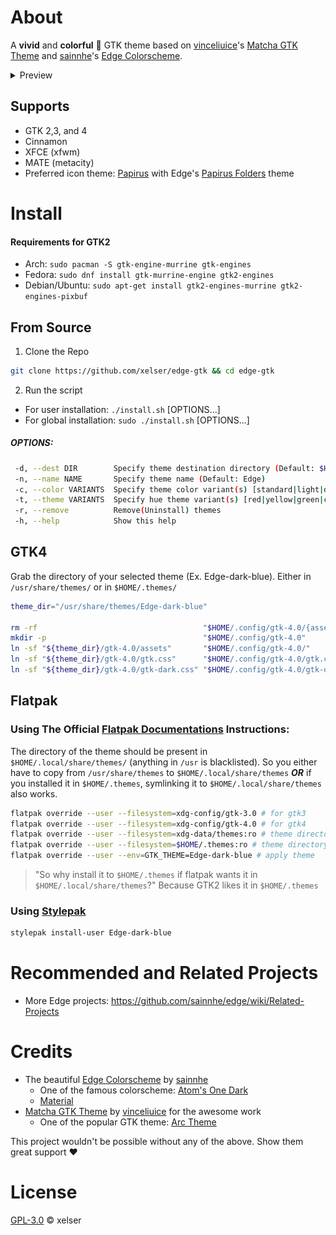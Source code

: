 # About
A **vivid** and **colorful** 🎨 GTK theme based on [vinceliuice](https://github.com/vinceliuice)'s [Matcha GTK Theme](https://github.com/vinceliuice/Matcha-gtk-theme) and [sainnhe](https://github.com/sainnhe)'s [Edge Colorscheme](https://github.com/sainnhe/edge).

<details>
 <summary>Preview</summary>
 
  ![yellow](preview/Edge-light-yellow.png)
  ![blue](preview/Edge-blue.png)
  ![dark-red](preview/Edge-dark-red.png)
  ![dark-cyan](preview/Edge-dark-cyan.png)
  ![dark-purple](preview/Edge-dark-purple.png)
</details>

## Supports
- GTK 2,3, and 4 
- Cinnamon
- XFCE (xfwm)
- MATE (metacity)
- Preferred icon theme: [Papirus](https://github.com/PapirusDevelopmentTeam/papirus-icon-theme) with Edge's [Papirus Folders](https://github.com/xelser/edge-papirus-folders) theme
# Install
#### Requirements for GTK2
- Arch: `sudo pacman -S gtk-engine-murrine gtk-engines`
- Fedora: `sudo dnf install gtk-murrine-engine gtk2-engines`
- Debian/Ubuntu: `sudo apt-get install gtk2-engines-murrine gtk2-engines-pixbuf`
## From Source
1. Clone the Repo
```sh
git clone https://github.com/xelser/edge-gtk && cd edge-gtk
```
2. Run the script
- For user installation: `./install.sh` [OPTIONS...]
- For global installation: `sudo ./install.sh` [OPTIONS...]

##### OPTIONS:

```sh
 -d, --dest DIR        Specify theme destination directory (Default: $HOME/.themes)
 -n, --name NAME       Specify theme name (Default: Edge)
 -c, --color VARIANTS  Specify theme color variant(s) [standard|light|dark] (Default: All variants)
 -t, --theme VARIANTS  Specify hue theme variant(s) [red|yellow|green|cyan|blue|purple] (Default: All variants)
 -r, --remove          Remove(Uninstall) themes
 -h, --help            Show this help
```

## GTK4
Grab the directory of your selected theme (Ex. Edge-dark-blue). Either in `/usr/share/themes/` or in `$HOME/.themes/`
```sh
theme_dir="/usr/share/themes/Edge-dark-blue"

rm -rf                                     "$HOME/.config/gtk-4.0/{assets,gtk.css,gtk-dark.css}"
mkdir -p                                   "$HOME/.config/gtk-4.0"
ln -sf "${theme_dir}/gtk-4.0/assets"       "$HOME/.config/gtk-4.0/"
ln -sf "${theme_dir}/gtk-4.0/gtk.css"      "$HOME/.config/gtk-4.0/gtk.css"
ln -sf "${theme_dir}/gtk-4.0/gtk-dark.css" "$HOME/.config/gtk-4.0/gtk-dark.css"
```


## Flatpak
### Using The Official [Flatpak Documentations](https://docs.flatpak.org/en/latest/desktop-integration.html) Instructions:
The directory of the theme should be present in `$HOME/.local/share/themes/` (anything in `/usr` is blacklisted). So you either have to copy from `/usr/share/themes` to `$HOME/.local/share/themes` ***OR*** if you installed it in `$HOME/.themes`, symlinking it to `$HOME/.local/share/themes` also works.
```sh
flatpak override --user --filesystem=xdg-config/gtk-3.0 # for gtk3
flatpak override --user --filesystem=xdg-config/gtk-4.0 # for gtk4
flatpak override --user --filesystem=xdg-data/themes:ro # theme directory
flatpak override --user --filesystem=$HOME/.themes:ro # theme directory
flatpak override --user --env=GTK_THEME=Edge-dark-blue # apply theme
```
> "So why install it to `$HOME/.themes` if flatpak wants it in `$HOME/.local/share/themes`?" Because GTK2 likes it in `$HOME/.themes`

### Using [Stylepak](https://github.com/refi64/stylepak)
```sh
stylepak install-user Edge-dark-blue
```
# Recommended and Related Projects

- More Edge projects: https://github.com/sainnhe/edge/wiki/Related-Projects
# Credits
- The beautiful [Edge Colorscheme](https://github.com/sainnhe/edge) by [sainnhe](https://github.com/sainnhe)
  - One of the famous colorscheme: [Atom's One Dark](https://github.com/atom/atom/tree/master/packages/one-dark-syntax)
  - [Material](https://github.com/material-theme/vsc-material-theme)
- [Matcha GTK Theme](https://github.com/vinceliuice/Matcha-gtk-theme) by [vinceliuice](https://github.com/vinceliuice) for the awesome work
  - One of the popular GTK theme: [Arc Theme](https://github.com/horst3180/Arc-theme)

This project wouldn't be possible without any of the above. Show them great support :heart:
# License
[GPL-3.0](./LICENSE) © xelser
